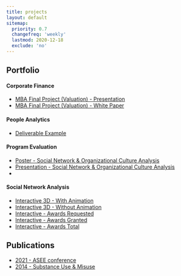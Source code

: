 ```yaml
---
title: projects
layout: default
sitemap:
  priority: 0.7
  changefreq: 'weekly'
  lastmod: 2020-12-18
  exclude: 'no'
---
```


## Portfolio
#### Corporate Finance
- <a href="https://pinedo.org/projects/CorpFin%20-%20LUV%20valuation%20-%20presentation.pdf" target="_blank" rel="noopener noreferrer">MBA Final Project (Valuation) - Presentation</a>
- <a href="https://pinedo.org/projects/CorpFin%20-%20LUV%20valuation%20-%20white%20paper.pdf" target="_blank" rel="noopener noreferrer">MBA Final Project (Valuation) - White Paper</a>

#### People Analytics
- <a href="https://pinedo.org/projects/People%20Analytics%20Case%20Study%20Sample.pdf" target="_blank" rel="noopener noreferrer">Deliverable Example</a>
#### Program Evaluation

- <a href="https://pinedo.org/projects/ASEE2021_Poster_Kacz_Pinedo.pdf" target="_blank" rel="noopener noreferrer">Poster - Social Network & Organizational Culture Analysis</a>
- <a href="https://pinedo.org/projects/ASEE2021_Presentation_Kacz_Pinedo.pdf" target="_blank" rel="noopener noreferrer">Presentation - Social Network & Organizational Culture Analysis</a>
- 
#### Social Network Analysis
- <a href="https://pinedo.org/projects/graphjs_animation_without_labels.html" target="_blank" rel="noopener noreferrer">Interactive 3D - With Animation</a>
- <a href="https://pinedo.org/projects/graphjs_without_labels.html" target="_blank" rel="noopener noreferrer">Interactive 3D - Without Animation</a>
- <a href="https://pinedo.org/projects/interactive_graph_1_no_labels.html" target="_blank" rel="noopener noreferrer">Interactive - Awards Requested</a>
- <a href="https://pinedo.org/projects/interactive_graph_2_no_labels.html" target="_blank" rel="noopener noreferrer">Interactive - Awards Granted</a>
- <a href="https://pinedo.org/projects/interactive_graph_3_no_labels.html" target="_blank" rel="noopener noreferrer">Interactive - Awards Total</a>

## Publications
- <a href="https://peer.asee.org/getting-things-done-in-data-intensive-inter-campus-research-initiatives-a-social-network-analysis-approach-to-understanding-and-building-effective-relationships-between-researchers-and-other-university-employees" target="_blank" rel="noopener noreferrer">2021 - ASEE conference</a>
- <a href="https://www.academia.edu/download/33189549/Mindfulness_training_as_an_intervention_for_substance_user_incarcerated_adolescents_a_pilot_grounded_theory_study-1.pdf" target="_blank" rel="noopener noreferrer">2014 - Substance Use & Misuse</a>

<!-- <a href="" target="_blank" rel="noopener noreferrer"></a> -->
